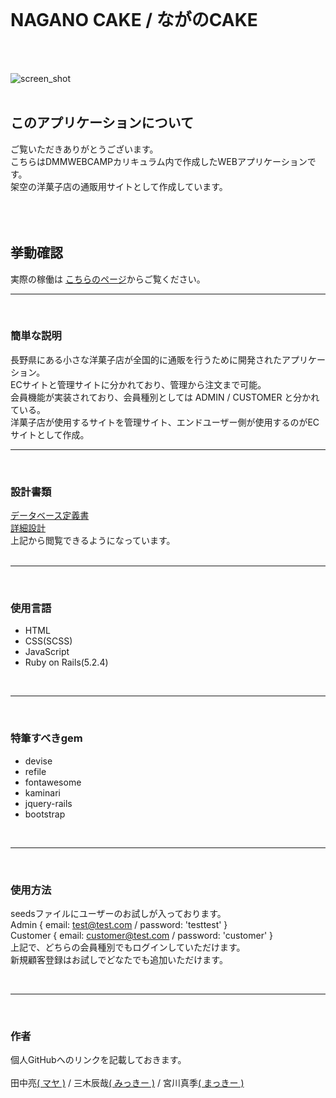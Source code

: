<br>

# NAGANO CAKE / ながのCAKE
<br>
<br>

![screen_shot](https://user-images.githubusercontent.com/61111655/81570523-ab57cb80-93db-11ea-8ac2-374789ee3d96.png)
<br>
<br>
## このアプリケーションについて
ご覧いただきありがとうございます。<br>
こちらはDMMWEBCAMPカリキュラム内で作成したWEBアプリケーションです。<br>
架空の洋菓子店の通販用サイトとして作成しています。<br>
<br>
<br>
<br>

## 挙動確認
実際の稼働は
[こちらのページ](https://github.com/SanEmu/naganocake/tree/read_me "ながのCAKE")からご覧ください。
<br>

- - - -
<br>

### 簡単な説明
長野県にある小さな洋菓子店が全国的に通販を行うために開発されたアプリケーション。<br>
ECサイトと管理サイトに分かれており、管理から注文まで可能。<br>
会員機能が実装されており、会員種別としては ADMIN / CUSTOMER と分かれている。<br>
洋菓子店が使用するサイトを管理サイト、エンドユーザー側が使用するのがECサイトとして作成。
<br>

- - - -
<br>

### 設計書類
[データベース定義書](https://docs.google.com/spreadsheets/d/1POVmOp87sUHgutYseOpbo3gDFQyR1miLRyzKWHD39C4/edit#gid=0 "データベース")<br>
[詳細設計](https://docs.google.com/spreadsheets/d/1uaqupkp2Ck3yhx_JauBulI9MTZytGY0MRpYqtyDevtQ/edit#gid=1763942251 "詳細設計")<br>
上記から閲覧できるようになっています。<br>
<br>

- - - -
<br>

### 使用言語
*  HTML
* CSS(SCSS)
* JavaScript
* Ruby on Rails(5.2.4)

<br>

- - - -
<br>

### 特筆すべきgem
* devise
* refile
* fontawesome
* kaminari
* jquery-rails
* bootstrap

<br>

- - - -
<br>

### 使用方法
seedsファイルにユーザーのお試しが入っております。<br>
Admin { email: test@test.com / password: 'testtest' }<br>
Customer { email: customer@test.com / password: 'customer' }<br>
上記で、どちらの会員種別でもログインしていただけます。<br>
新規顧客登録はお試しでどなたでも追加いただけます。<br>

<br>

- - - -
<br>

### 作者
個人GitHubへのリンクを記載しておきます。<br>
<br>
田中亮[( マヤ )](https://github.com/RyoTanaka0531 "個人GitHub") / 三木辰哉[( みっきー )](https://github.com/MikiTatsuya199699 "個人GitHub") / 宮川真季[( まっきー )](https://github.com/mkmy1123 "個人GitHub")